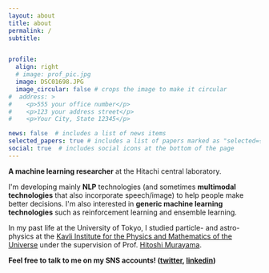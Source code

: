 ```yaml
---
layout: about
title: about
permalink: /
subtitle: 


profile:
  align: right
  # image: prof_pic.jpg
  image: DSC01698.JPG
  image_circular: false # crops the image to make it circular
#  address: >
#    <p>555 your office number</p>
#    <p>123 your address street</p>
#    <p>Your City, State 12345</p>

news: false  # includes a list of news items
selected_papers: true # includes a list of papers marked as "selected={true}"
social: true  # includes social icons at the bottom of the page
---
```


**A machine learning researcher** at the Hitachi central laboratory.  

I'm developing mainly **NLP** technologies (and sometimes **multimodal technologies** that also incorporate speech/image) to help people make better decisions.
I'm also interested in **generic machine learning technologies** such as reinforcement learning and ensemble learning.  

In my past life at the University of Tokyo, I studied particle- and astro- physics at the [Kavli Institute for the Physics and Mathematics of the Universe](https://www.ipmu.jp/ja) under the supervision of Prof. [Hitoshi Murayama](https://www.ipmu.jp/ja/hitoshi-murayama).  

**Feel free to talk to me on my SNS accounts! ([twitter](https://twitter.com/MorishTr), [linkedin](https://www.linkedin.com/in/terufumi-morishita-09076712a/))**
